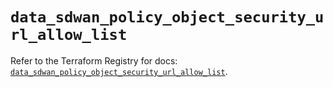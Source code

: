 # `data_sdwan_policy_object_security_url_allow_list`

Refer to the Terraform Registry for docs: [`data_sdwan_policy_object_security_url_allow_list`](https://registry.terraform.io/providers/ciscodevnet/sdwan/0.8.0/docs/data-sources/policy_object_security_url_allow_list).
